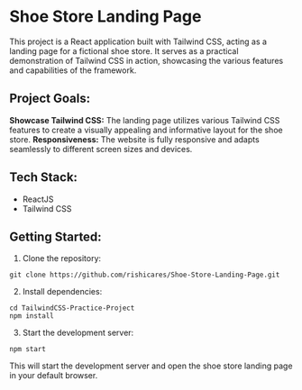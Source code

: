 # Shoe Store Landing Page
This project is a React application built with Tailwind CSS, acting as a landing page for a fictional shoe store. It serves as a practical demonstration of Tailwind CSS in action, showcasing the various features and capabilities of the framework.

## Project Goals:

**Showcase Tailwind CSS:** The landing page utilizes various Tailwind CSS features to create a visually appealing and informative layout for the shoe store.
**Responsiveness:** The website is fully responsive and adapts seamlessly to different screen sizes and devices.

## Tech Stack:

- ReactJS
- Tailwind CSS

## Getting Started:

1. Clone the repository: 
```
git clone https://github.com/rishicares/Shoe-Store-Landing-Page.git
```
2. Install dependencies:
```
cd TailwindCSS-Practice-Project
npm install
```
3. Start the development server:
```
npm start
```
This will start the development server and open the shoe store landing page in your default browser.